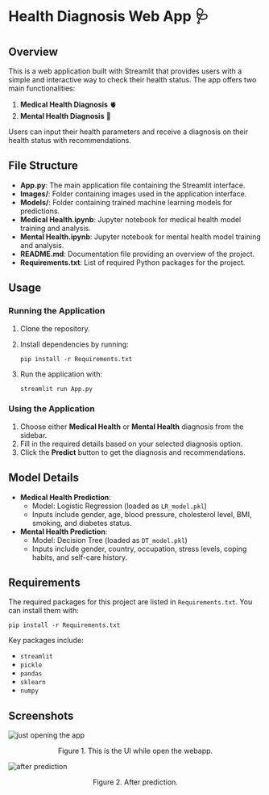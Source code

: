 Health Diagnosis Web App 🩺
===========================

Overview
--------

This is a web application built with Streamlit that provides users with a simple and interactive way to check their health status. The app offers two main functionalities:

1.  **Medical Health Diagnosis** 🫀
2.  **Mental Health Diagnosis** 🧠

Users can input their health parameters and receive a diagnosis on their health status with recommendations.

File Structure
--------------

-   **App.py**: The main application file containing the Streamlit interface.
-   **Images/**: Folder containing images used in the application interface.
-   **Models/**: Folder containing trained machine learning models for predictions.
-   **Medical Health.ipynb**: Jupyter notebook for medical health model training and analysis.
-   **Mental Health.ipynb**: Jupyter notebook for mental health model training and analysis.
-   **README.md**: Documentation file providing an overview of the project.
-   **Requirements.txt**: List of required Python packages for the project.

Usage
-----

### Running the Application

1.  Clone the repository.
2.  Install dependencies by running:

    ```
    pip install -r Requirements.txt
    ```

4.  Run the application with:

    ```
    streamlit run App.py
    ```

### Using the Application

1.  Choose either **Medical Health** or **Mental Health** diagnosis from the sidebar.
2.  Fill in the required details based on your selected diagnosis option.
3.  Click the **Predict** button to get the diagnosis and recommendations.

Model Details
-------------

-   **Medical Health Prediction**:
    -   Model: Logistic Regression (loaded as `LR_model.pkl`)
    -   Inputs include gender, age, blood pressure, cholesterol level, BMI, smoking, and diabetes status.
-   **Mental Health Prediction**:
    -   Model: Decision Tree (loaded as `DT_model.pkl`)
    -   Inputs include gender, country, occupation, stress levels, coping habits, and self-care history.

Requirements
------------

The required packages for this project are listed in `Requirements.txt`. You can install them with:


```
pip install -r Requirements.txt
```

Key packages include:

-   `streamlit`
-   `pickle`
-   `pandas`
-   `sklearn`
-   `numpy`

Screenshots
-----------

<img src="https://github.com/user-attachments/assets/c95d5f6b-f0b3-4640-bbaa-1458ac433631" alt="just opening the app">
<p align="center">
  Figure 1. This is the UI while open the webapp.
</p>
<img src="https://github.com/user-attachments/assets/b800c3e5-df6c-4375-9cf1-04b9b5ae5076" alt="after prediction">
<p align="center">
  Figure 2. After prediction.
</p>

